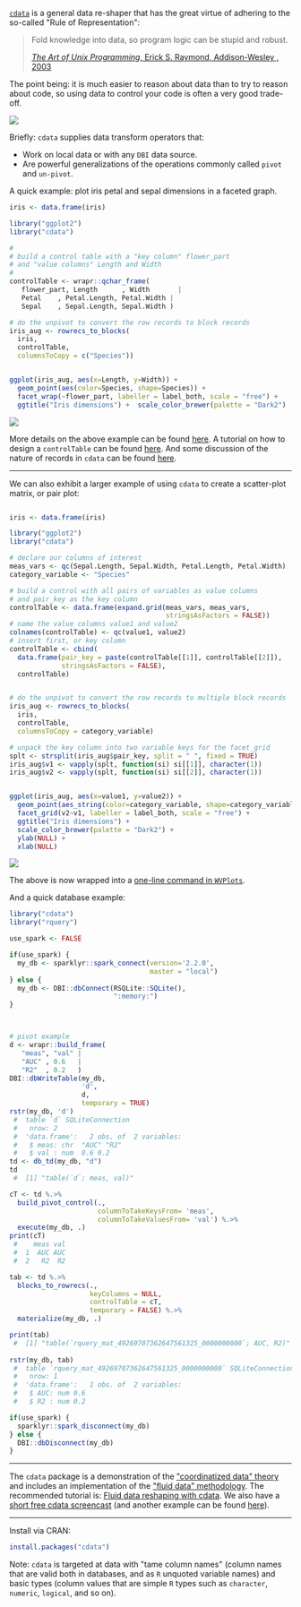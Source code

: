 
<!-- README.md is generated from README.Rmd. Please edit that file -->
[`cdata`](https://CRAN.R-project.org/package=cdata) is a general data re-shaper that has the great virtue of adhering to the so-called "Rule of Representation":

> Fold knowledge into data, so program logic can be stupid and robust.
>
> [*The Art of Unix Programming*, Erick S. Raymond, Addison-Wesley , 2003](http://www.catb.org/esr/writings/taoup/html/ch01s06.html#id2878263)

The point being: it is much easier to reason about data than to try to reason about code, so using data to control your code is often a very good trade-off.

![](https://raw.githubusercontent.com/WinVector/cdata/master/tools/cdata.png)

Briefly: `cdata` supplies data transform operators that:

-   Work on local data or with any `DBI` data source.
-   Are powerful generalizations of the operations commonly called `pivot` and `un-pivot`.

A quick example: plot iris petal and sepal dimensions in a faceted graph.

``` r
iris <- data.frame(iris)

library("ggplot2")
library("cdata")

#
# build a control table with a "key column" flower_part
# and "value columns" Length and Width
#
controlTable <- wrapr::qchar_frame(
   flower_part, Length      , Width       |
   Petal    , Petal.Length, Petal.Width |
   Sepal    , Sepal.Length, Sepal.Width )

# do the unpivot to convert the row records to block records
iris_aug <- rowrecs_to_blocks(
  iris,
  controlTable,
  columnsToCopy = c("Species"))


ggplot(iris_aug, aes(x=Length, y=Width)) +
  geom_point(aes(color=Species, shape=Species)) + 
  facet_wrap(~flower_part, labeller = label_both, scale = "free") +
  ggtitle("Iris dimensions") +  scale_color_brewer(palette = "Dark2")
```

![](tools/README-ex0-1.png)

More details on the above example can be found [here](http://www.win-vector.com/blog/2018/10/faceted-graphs-with-cdata-and-ggplot2/). A tutorial on how to design a `controlTable` can be found [here](https://winvector.github.io/cdata/articles/design.html).
And some discussion of the nature of records in `cdata` can be found [here](https://winvector.github.io/cdata/articles/blocksrecs.html).

------------------------------------------------------------------------

We can also exhibit a larger example of using `cdata` to create a scatter-plot matrix, or pair plot:

``` r

iris <- data.frame(iris)

library("ggplot2")
library("cdata")

# declare our columns of interest
meas_vars <- qc(Sepal.Length, Sepal.Width, Petal.Length, Petal.Width)
category_variable <- "Species"

# build a control with all pairs of variables as value columns
# and pair_key as the key column
controlTable <- data.frame(expand.grid(meas_vars, meas_vars, 
                                       stringsAsFactors = FALSE))
# name the value columns value1 and value2
colnames(controlTable) <- qc(value1, value2)
# insert first, or key column
controlTable <- cbind(
  data.frame(pair_key = paste(controlTable[[1]], controlTable[[2]]),
             stringsAsFactors = FALSE),
  controlTable)


# do the unpivot to convert the row records to multiple block records
iris_aug <- rowrecs_to_blocks(
  iris,
  controlTable,
  columnsToCopy = category_variable)

# unpack the key column into two variable keys for the facet_grid
splt <- strsplit(iris_aug$pair_key, split = " ", fixed = TRUE)
iris_aug$v1 <- vapply(splt, function(si) si[[1]], character(1))
iris_aug$v2 <- vapply(splt, function(si) si[[2]], character(1))


ggplot(iris_aug, aes(x=value1, y=value2)) +
  geom_point(aes_string(color=category_variable, shape=category_variable)) + 
  facet_grid(v2~v1, labeller = label_both, scale = "free") +
  ggtitle("Iris dimensions") +
  scale_color_brewer(palette = "Dark2") +
  ylab(NULL) + 
  xlab(NULL)
```

![](tools/README-ex0_1-1.png)

The above is now wrapped into a [one-line command in `WVPlots`](https://winvector.github.io/WVPlots/reference/PairPlot.html).

And a quick database example:

``` r
library("cdata")
library("rquery")

use_spark <- FALSE

if(use_spark) {
  my_db <- sparklyr::spark_connect(version='2.2.0', 
                                   master = "local")
} else {
  my_db <- DBI::dbConnect(RSQLite::SQLite(),
                          ":memory:")
}



# pivot example
d <- wrapr::build_frame(
   "meas", "val" |
   "AUC" , 0.6   |
   "R2"  , 0.2   )
DBI::dbWriteTable(my_db,
                  'd',
                  d,
                  temporary = TRUE)
rstr(my_db, 'd')
 #  table `d` SQLiteConnection 
 #   nrow: 2 
 #  'data.frame':   2 obs. of  2 variables:
 #   $ meas: chr  "AUC" "R2"
 #   $ val : num  0.6 0.2
td <- db_td(my_db, "d")
td
 #  [1] "table(`d`; meas, val)"

cT <- td %.>%
  build_pivot_control(.,
                      columnToTakeKeysFrom= 'meas',
                      columnToTakeValuesFrom= 'val') %.>%
  execute(my_db, .)
print(cT)
 #    meas val
 #  1  AUC AUC
 #  2   R2  R2

tab <- td %.>%
  blocks_to_rowrecs(.,
                    keyColumns = NULL,
                    controlTable = cT,
                    temporary = FALSE) %.>%
  materialize(my_db, .)

print(tab)
 #  [1] "table(`rquery_mat_49269707362647561325_0000000000`; AUC, R2)"
  
rstr(my_db, tab)
 #  table `rquery_mat_49269707362647561325_0000000000` SQLiteConnection 
 #   nrow: 1 
 #  'data.frame':   1 obs. of  2 variables:
 #   $ AUC: num 0.6
 #   $ R2 : num 0.2

if(use_spark) {
  sparklyr::spark_disconnect(my_db)
} else {
  DBI::dbDisconnect(my_db)
}
```

------------------------------------------------------------------------

The `cdata` package is a demonstration of the ["coordinatized data" theory](http://winvector.github.io/FluidData/RowsAndColumns.html) and includes an implementation of the ["fluid data" methodology](http://winvector.github.io/FluidData/FluidData.html). The recommended tutorial is: [Fluid data reshaping with cdata](http://winvector.github.io/FluidData/FluidDataReshapingWithCdata.html). We also have a [short free cdata screencast](https://youtu.be/4cYbP3kbc0k) (and another example can be found [here](http://winvector.github.io/FluidData/DataWranglingAtScale.html)).

------------------------------------------------------------------------

Install via CRAN:

``` r
install.packages("cdata")
```

Note: `cdata` is targeted at data with "tame column names" (column names that are valid both in databases, and as `R` unquoted variable names) and basic types (column values that are simple `R` types such as `character`, `numeric`, `logical`, and so on).
